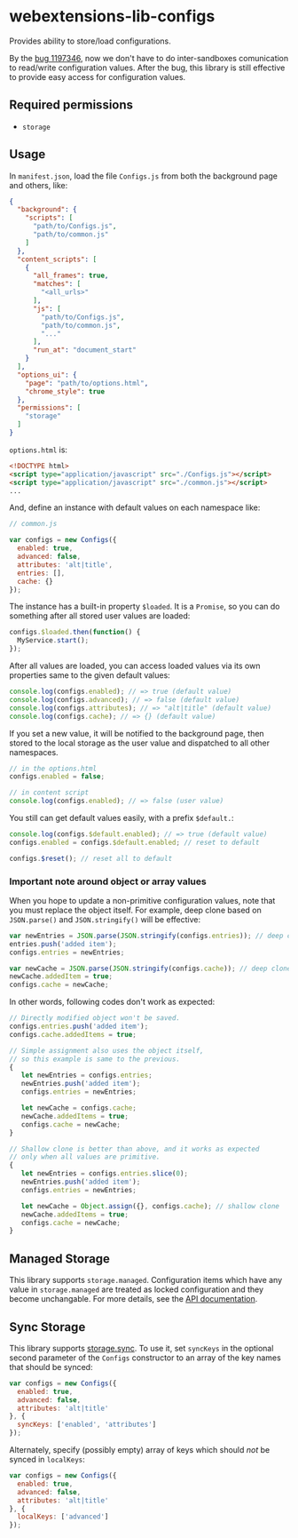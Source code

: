 # webextensions-lib-configs

Provides ability to store/load configurations.

By the [bug 1197346](https://bugzilla.mozilla.org/show_bug.cgi?id=1197346), now we don't have to do inter-sandboxes comunication to read/write configuration values.
After the bug, this library is still effective to provide easy access for configuration values.

## Required permissions

 * `storage`

## Usage

In `manifest.json`, load the file `Configs.js` from both the background page and others, like:

```json
{
  "background": {
    "scripts": [
      "path/to/Configs.js",
      "path/to/common.js"
    ]
  },
  "content_scripts": [
    {
      "all_frames": true,
      "matches": [
        "<all_urls>"
      ],
      "js": [
        "path/to/Configs.js",
        "path/to/common.js",
        "..."
      ],
      "run_at": "document_start"
    }
  ],
  "options_ui": {
    "page": "path/to/options.html",
    "chrome_style": true
  },
  "permissions": [
    "storage"
  ]
}
```

`options.html` is:

```html
<!DOCTYPE html>
<script type="application/javascript" src="./Configs.js"></script>
<script type="application/javascript" src="./common.js"></script>
...
```

And, define an instance with default values on each namespace like:

```javascript
// common.js

var configs = new Configs({
  enabled: true,
  advanced: false,
  attributes: 'alt|title',
  entries: [],
  cache: {}
});
```

The instance has a built-in property `$loaded`. It is a `Promise`, so you can do something after all stored user values are loaded:

```javascript
configs.$loaded.then(function() {
  MyService.start();
});
```

After all values are loaded, you can access loaded values via its own properties same to the given default values:

```javascript
console.log(configs.enabled); // => true (default value)
console.log(configs.advanced); // => false (default value)
console.log(configs.attributes); // => "alt|title" (default value)
console.log(configs.cache); // => {} (default value)
```

If you set a new value, it will be notified to the background page, then stored to the local storage as the user value and dispatched to all other namespaces.

```javascript
// in the options.html
configs.enabled = false;
```

```javascript
// in content script
console.log(configs.enabled); // => false (user value)
```

You still can get default values easily, with a prefix `$default.`:

```javascript
console.log(configs.$default.enabled); // => true (default value)
configs.enabled = configs.$default.enabled; // reset to default

configs.$reset(); // reset all to default
```

### Important note around object or array values

When you hope to update a non-primitive configuration values, note that you must replace the object itself.
For example, deep clone based on `JSON.parse()` and `JSON.stringify()` will be effective:

```javascript
var newEntries = JSON.parse(JSON.stringify(configs.entries)); // deep clone
entries.push('added item');
configs.entries = newEntries;

var newCache = JSON.parse(JSON.stringify(configs.cache)); // deep clone
newCache.addedItem = true;
configs.cache = newCache;
```

In other words, following codes don't work as expected:

```javascript
// Directly modified object won't be saved.
configs.entries.push('added item');
configs.cache.addedItems = true;

// Simple assignment also uses the object itself,
// so this example is same to the previous.
{
   let newEntries = configs.entries;
   newEntries.push('added item');
   configs.entries = newEntries;

   let newCache = configs.cache;
   newCache.addedItems = true;
   configs.cache = newCache;
}

// Shallow clone is better than above, and it works as expected
// only when all values are primitive.
{
   let newEntries = configs.entries.slice(0);
   newEntries.push('added item');
   configs.entries = newEntries;

   let newCache = Object.assign({}, configs.cache); // shallow clone
   newCache.addedItems = true;
   configs.cache = newCache;
}
```

## Managed Storage

This library supports `storage.managed`. Configuration items which have any value in `storage.managed` are  treated as locked configuration and they become unchangable. For more details, see the [API documentation](https://developer.mozilla.org/en-US/Add-ons/WebExtensions/API/storage/managed).

## Sync Storage

This library supports [storage.sync](https://developer.mozilla.org/en-US/Add-ons/WebExtensions/API/storage/sync). To use it, set `syncKeys` in the optional second parameter of the `Configs` constructor to an array of the key names that should be synced:

```javascript
var configs = new Configs({
  enabled: true,
  advanced: false,
  attributes: 'alt|title'
}, {
  syncKeys: ['enabled', 'attributes']
});
```

Alternately, specify (possibly empty) array of keys which should _not_ be synced in `localKeys`:

```javascript
var configs = new Configs({
  enabled: true,
  advanced: false,
  attributes: 'alt|title'
}, {
  localKeys: ['advanced']
});
```
